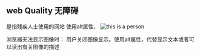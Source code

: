 ## web Quality 无障碍
  是指残疾人士使用的网站
使用alt属性，
<img src ="person.jpg" alt="this is a person">

浏览器无法显示图像时： 用户关闭图像显示。使用alt属性，代替显示文本或者可以读出有关图像的描述


